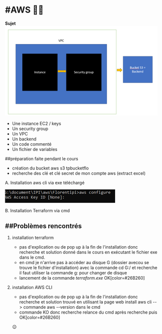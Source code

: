 #AWS :technologist:
============

**Sujet**
![aws terraform](MicrosoftTeams-image.png)

* Une instance EC2 / keys
* Un security group
* Un VPC
* Un backend
* Un code commenté
* Un fichier de variables

##préparation faite pendant le cours 
* création du bucket aws s3 tpbucketflo
* recherche des clé et clé secret de mon compte aws (extract excel)

A. Installation aws cli via exe téléchargé

![aws configure](image.png)

B. Installation Terraform via cmd 



##Problèmes rencontrés
-------------------
1. installation terraform 
    * pas d'explication ou de pop up à la fin de l'installation donc recherche et solution donné dans le cours en exécutant le fichier exe dans le cmd.
    * en cmd je n'arrive pas à accéder au disque G (dossier avecou se trouve le fichier d'installation) avec la commande cd G:/ et recherche il faut utiliser la commande g: pour changer de disque
    * lancement de la commande *terraform.exe* OK[color=#26B260]

2. installation AWS CLI
    * pas d'explication ou de pop up à la fin de l'installation donc recherche et solution trouvé en utilisant la page web install aws cli --> commande aws --version dans le cmd
    * commande KO donc recherche relance du cmd après recherche puis OK[color=#26B260]



    :wink:
